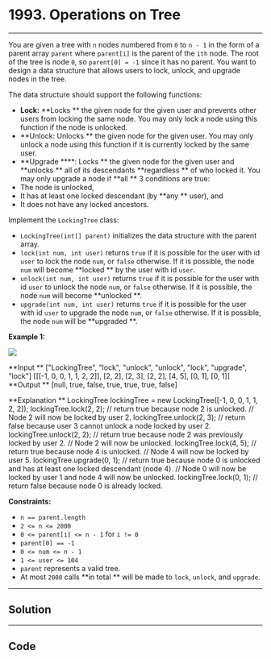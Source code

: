 # 1993. Operations on Tree

---

You are given a tree with `n` nodes numbered from `0` to `n - 1` in the form of a parent array `parent` where `parent[i]` is the parent of the `ith` node. The root of the tree is node `0`, so `parent[0] = -1` since it has no parent. You want to design a data structure that allows users to lock, unlock, and upgrade nodes in the tree.

The data structure should support the following functions:

  * **Lock:** **Locks ** the given node for the given user and prevents other users from locking the same node. You may only lock a node using this function if the node is unlocked.
  * **Unlock: Unlocks ** the given node for the given user. You may only unlock a node using this function if it is currently locked by the same user.
  * **Upgrade ****: Locks ** the given node for the given user and **unlocks ** all of its descendants **regardless ** of who locked it. You may only upgrade a node if **all ** 3 conditions are true: 
* The node is unlocked,
* It has at least one locked descendant (by **any ** user), and
* It does not have any locked ancestors.



Implement the `LockingTree` class:

  * `LockingTree(int[] parent)` initializes the data structure with the parent array.
  * `lock(int num, int user)` returns `true` if it is possible for the user with id `user` to lock the node `num`, or `false` otherwise. If it is possible, the node `num` will become **locked ** by the user with id `user`.
  * `unlock(int num, int user)` returns `true` if it is possible for the user with id `user` to unlock the node `num`, or `false` otherwise. If it is possible, the node `num` will become **unlocked **.
  * `upgrade(int num, int user)` returns `true` if it is possible for the user with id `user` to upgrade the node `num`, or `false` otherwise. If it is possible, the node `num` will be **upgraded **.



 

**Example 1:**

![](https://assets.leetcode.com/uploads/2021/07/29/untitled.png)


**Input **
["LockingTree", "lock", "unlock", "unlock", "lock", "upgrade", "lock"]
[[[-1, 0, 0, 1, 1, 2, 2]], [2, 2], [2, 3], [2, 2], [4, 5], [0, 1], [0, 1]]
**Output **
[null, true, false, true, true, true, false]

**Explanation **
LockingTree lockingTree = new LockingTree([-1, 0, 0, 1, 1, 2, 2]);
lockingTree.lock(2, 2);    // return true because node 2 is unlocked.
                           // Node 2 will now be locked by user 2.
lockingTree.unlock(2, 3);  // return false because user 3 cannot unlock a node locked by user 2.
lockingTree.unlock(2, 2);  // return true because node 2 was previously locked by user 2.
                           // Node 2 will now be unlocked.
lockingTree.lock(4, 5);    // return true because node 4 is unlocked.
                           // Node 4 will now be locked by user 5.
lockingTree.upgrade(0, 1); // return true because node 0 is unlocked and has at least one locked descendant (node 4).
                           // Node 0 will now be locked by user 1 and node 4 will now be unlocked.
lockingTree.lock(0, 1);    // return false because node 0 is already locked.


 

**Constraints:**

  * `n == parent.length`
  * `2 <= n <= 2000`
  * `0 <= parent[i] <= n - 1` for `i != 0`
  * `parent[0] == -1`
  * `0 <= num <= n - 1`
  * `1 <= user <= 104`
  * `parent` represents a valid tree.
  * At most `2000` calls **in total ** will be made to `lock`, `unlock`, and `upgrade`.

---

## Solution



---

## Code
```python


```